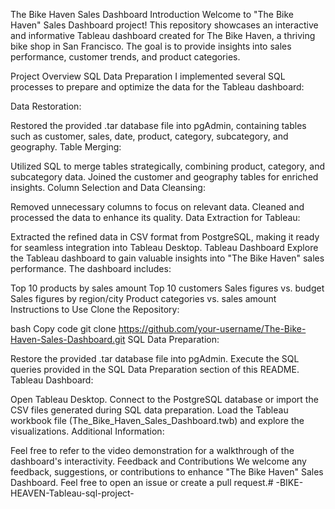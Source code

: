 The Bike Haven Sales Dashboard
Introduction
Welcome to "The Bike Haven" Sales Dashboard project! This repository showcases an interactive and informative Tableau dashboard created for The Bike Haven, a thriving bike shop in San Francisco. The goal is to provide insights into sales performance, customer trends, and product categories.

Project Overview
SQL Data Preparation
I implemented several SQL processes to prepare and optimize the data for the Tableau dashboard:

Data Restoration:

Restored the provided .tar database file into pgAdmin, containing tables such as customer, sales, date, product, category, subcategory, and geography.
Table Merging:

Utilized SQL to merge tables strategically, combining product, category, and subcategory data.
Joined the customer and geography tables for enriched insights.
Column Selection and Data Cleansing:

Removed unnecessary columns to focus on relevant data.
Cleaned and processed the data to enhance its quality.
Data Extraction for Tableau:

Extracted the refined data in CSV format from PostgreSQL, making it ready for seamless integration into Tableau Desktop.
Tableau Dashboard
Explore the Tableau dashboard to gain valuable insights into "The Bike Haven" sales performance. The dashboard includes:

Top 10 products by sales amount
Top 10 customers
Sales figures vs. budget
Sales figures by region/city
Product categories vs. sales amount
Instructions to Use
Clone the Repository:

bash
Copy code
git clone https://github.com/your-username/The-Bike-Haven-Sales-Dashboard.git
SQL Data Preparation:

Restore the provided .tar database file into pgAdmin.
Execute the SQL queries provided in the SQL Data Preparation section of this README.
Tableau Dashboard:

Open Tableau Desktop.
Connect to the PostgreSQL database or import the CSV files generated during SQL data preparation.
Load the Tableau workbook file (The_Bike_Haven_Sales_Dashboard.twb) and explore the visualizations.
Additional Information:

Feel free to refer to the video demonstration for a walkthrough of the dashboard's interactivity.
Feedback and Contributions
We welcome any feedback, suggestions, or contributions to enhance "The Bike Haven" Sales Dashboard. Feel free to open an issue or create a pull request.# -BIKE-HEAVEN-Tableau-sql-project-
